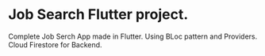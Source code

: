 # Job Search Flutter project.

Complete Job Serch App made in Flutter.
Using BLoc pattern and Providers.
Cloud Firestore for Backend.

